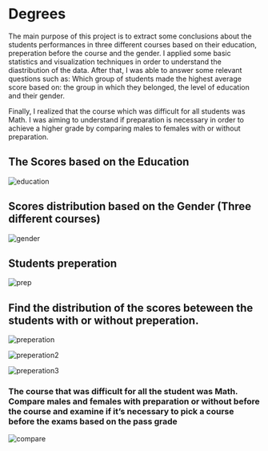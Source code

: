 # Degrees
The main purpose of this project is to extract some conclusions about the students performances in three different courses based on their education, preperation before the course and the gender. I applied some basic statistics and visualization techniques in order to understand the diastribution of the data. After that, I was able to answer some relevant questions such as: Which group of students made the highest average score based on: the group in which they belonged, the level of education and their gender.

Finally, I realized that the course which was difficult for all students was Math.  I was aiming to understand if preparation is necessary in order to achieve a higher grade by comparing males to females with or without preparation.

## The Scores based on the Education

![education](https://user-images.githubusercontent.com/66875726/90022026-aa745580-dcba-11ea-81de-20f30e383617.png)

## Scores distribution based on the Gender (Three different courses) 

![gender](https://user-images.githubusercontent.com/66875726/90022448-35555000-dcbb-11ea-882e-3458063d0911.png)

## Students preperation

![prep](https://user-images.githubusercontent.com/66875726/90022958-d0e6c080-dcbb-11ea-8504-9e9e35926147.png)

## Find the distribution of the scores beteween the students with or without preperation.

![preperation](https://user-images.githubusercontent.com/66875726/90023236-2ae78600-dcbc-11ea-9fea-40e42989a4cf.png)

![preperation2](https://user-images.githubusercontent.com/66875726/90023740-c0831580-dcbc-11ea-8638-51cef667360b.png)

![preperation3](https://user-images.githubusercontent.com/66875726/90023935-f9bb8580-dcbc-11ea-8800-624046f538c2.png)

### The course that was difficult for all the student was Math. Compare males and females with preparation or without before the course and examine if it’s necessary to pick a course before the exams based on the pass grade


![compare](https://user-images.githubusercontent.com/66875726/90024420-82d2bc80-dcbd-11ea-8860-d0c9a7b0f3f8.png)

